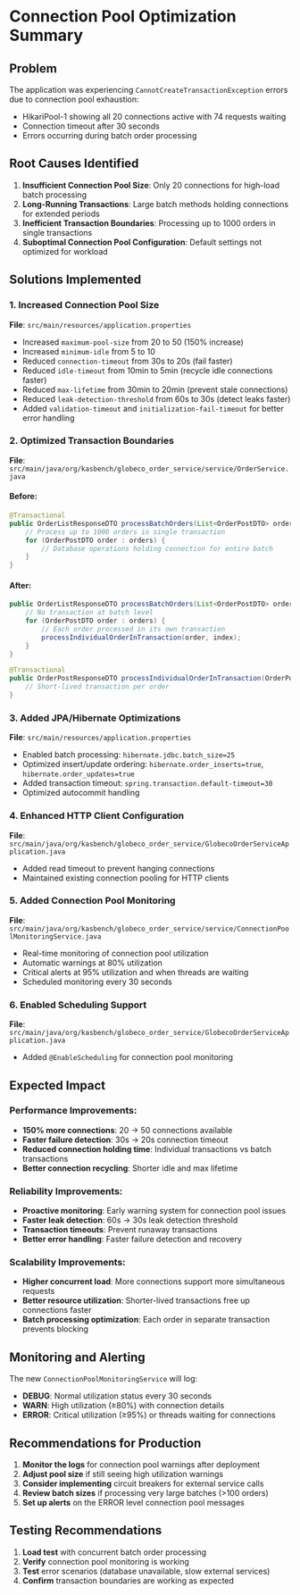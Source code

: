 # Connection Pool Optimization Summary

## Problem
The application was experiencing `CannotCreateTransactionException` errors due to connection pool exhaustion:
- HikariPool-1 showing all 20 connections active with 74 requests waiting
- Connection timeout after 30 seconds
- Errors occurring during batch order processing

## Root Causes Identified

1. **Insufficient Connection Pool Size**: Only 20 connections for high-load batch processing
2. **Long-Running Transactions**: Large batch methods holding connections for extended periods
3. **Inefficient Transaction Boundaries**: Processing up to 1000 orders in single transactions
4. **Suboptimal Connection Pool Configuration**: Default settings not optimized for workload

## Solutions Implemented

### 1. Increased Connection Pool Size
**File**: `src/main/resources/application.properties`
- Increased `maximum-pool-size` from 20 to 50 (150% increase)
- Increased `minimum-idle` from 5 to 10
- Reduced `connection-timeout` from 30s to 20s (fail faster)
- Reduced `idle-timeout` from 10min to 5min (recycle idle connections faster)
- Reduced `max-lifetime` from 30min to 20min (prevent stale connections)
- Reduced `leak-detection-threshold` from 60s to 30s (detect leaks faster)
- Added `validation-timeout` and `initialization-fail-timeout` for better error handling

### 2. Optimized Transaction Boundaries
**File**: `src/main/java/org/kasbench/globeco_order_service/service/OrderService.java`

#### Before:
```java
@Transactional
public OrderListResponseDTO processBatchOrders(List<OrderPostDTO> orders) {
    // Process up to 1000 orders in single transaction
    for (OrderPostDTO order : orders) {
        // Database operations holding connection for entire batch
    }
}
```

#### After:
```java
public OrderListResponseDTO processBatchOrders(List<OrderPostDTO> orders) {
    // No transaction at batch level
    for (OrderPostDTO order : orders) {
        // Each order processed in its own transaction
        processIndividualOrderInTransaction(order, index);
    }
}

@Transactional
public OrderPostResponseDTO processIndividualOrderInTransaction(OrderPostDTO order, int index) {
    // Short-lived transaction per order
}
```

### 3. Added JPA/Hibernate Optimizations
**File**: `src/main/resources/application.properties`
- Enabled batch processing: `hibernate.jdbc.batch_size=25`
- Optimized insert/update ordering: `hibernate.order_inserts=true`, `hibernate.order_updates=true`
- Added transaction timeout: `spring.transaction.default-timeout=30`
- Optimized autocommit handling

### 4. Enhanced HTTP Client Configuration
**File**: `src/main/java/org/kasbench/globeco_order_service/GlobecoOrderServiceApplication.java`
- Added read timeout to prevent hanging connections
- Maintained existing connection pooling for HTTP clients

### 5. Added Connection Pool Monitoring
**File**: `src/main/java/org/kasbench/globeco_order_service/service/ConnectionPoolMonitoringService.java`
- Real-time monitoring of connection pool utilization
- Automatic warnings at 80% utilization
- Critical alerts at 95% utilization and when threads are waiting
- Scheduled monitoring every 30 seconds

### 6. Enabled Scheduling Support
**File**: `src/main/java/org/kasbench/globeco_order_service/GlobecoOrderServiceApplication.java`
- Added `@EnableScheduling` for connection pool monitoring

## Expected Impact

### Performance Improvements:
- **150% more connections**: 20 → 50 connections available
- **Faster failure detection**: 30s → 20s connection timeout
- **Reduced connection holding time**: Individual transactions vs batch transactions
- **Better connection recycling**: Shorter idle and max lifetime

### Reliability Improvements:
- **Proactive monitoring**: Early warning system for connection pool issues
- **Faster leak detection**: 60s → 30s leak detection threshold
- **Transaction timeouts**: Prevent runaway transactions
- **Better error handling**: Faster failure detection and recovery

### Scalability Improvements:
- **Higher concurrent load**: More connections support more simultaneous requests
- **Better resource utilization**: Shorter-lived transactions free up connections faster
- **Batch processing optimization**: Each order in separate transaction prevents blocking

## Monitoring and Alerting

The new `ConnectionPoolMonitoringService` will log:
- **DEBUG**: Normal utilization status every 30 seconds
- **WARN**: High utilization (≥80%) with connection details
- **ERROR**: Critical utilization (≥95%) or threads waiting for connections

## Recommendations for Production

1. **Monitor the logs** for connection pool warnings after deployment
2. **Adjust pool size** if still seeing high utilization warnings
3. **Consider implementing** circuit breakers for external service calls
4. **Review batch sizes** if processing very large batches (>100 orders)
5. **Set up alerts** on the ERROR level connection pool messages

## Testing Recommendations

1. **Load test** with concurrent batch order processing
2. **Verify** connection pool monitoring is working
3. **Test** error scenarios (database unavailable, slow external services)
4. **Confirm** transaction boundaries are working as expected